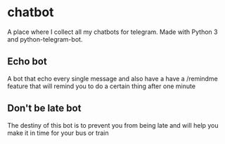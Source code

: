 # chatbot
A place where I collect all my chatbots for telegram.
Made with Python 3 and python-telegram-bot.

## Echo bot
A bot that echo every single message and also have a have a /remindme feature that will remind you to do a certain thing after one minute

## Don't be late bot
The destiny of this bot is to prevent you from being late and will help you make it in time for your bus or train



